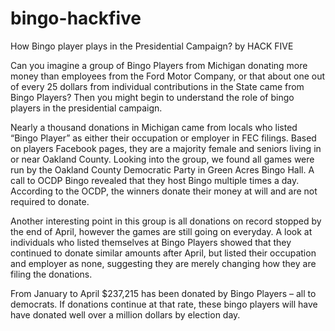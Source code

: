 # bingo-hackfive
How Bingo player plays in the Presidential Campaign?
by HACK FIVE


Can you imagine a group of Bingo Players from Michigan donating more money than employees from the Ford Motor Company, or that about one out of every 25 dollars from individual contributions in the State came from Bingo Players? Then you might begin to understand the role of bingo players in the presidential campaign.


Nearly a thousand donations in Michigan came from locals who listed “Bingo Player” as either their occupation or employer in FEC filings. Based on players Facebook pages, they are a majority female and seniors living in or near Oakland County. Looking into the group, we found all games were run by the Oakland County Democratic Party in Green Acres Bingo Hall. A call to OCDP Bingo revealed that they host Bingo multiple times a day. According to the OCDP, the winners donate their money at will and are not required to donate.  


Another interesting point in this group is all donations on record stopped by the end of April, however the games are still going on everyday.  A look at individuals who listed themselves at Bingo Players showed that they continued to donate similar amounts after April, but listed their occupation and employer as none, suggesting they are merely changing how they are filing the donations.  


From January to April $237,215 has been donated by Bingo Players – all to democrats. If donations continue at that rate, these bingo players will have have donated well over a million dollars by election day.  
